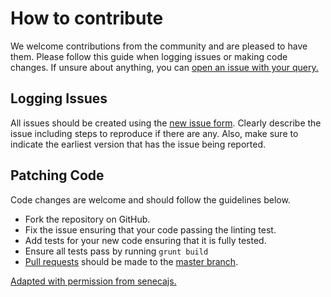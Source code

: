 # How to contribute
We welcome contributions from the community and are pleased to have them.
Please follow this guide when logging issues or making code changes. If unsure
about anything, you can [open an issue with your query.][newIssue]

## Logging Issues
All issues should be created using the [new issue form][newIssue].  Clearly
describe the issue including steps to reproduce if there are any.  Also, make
sure to indicate the earliest version that has the issue being reported.

## Patching Code
Code changes are welcome and should follow the guidelines below.

* Fork the repository on GitHub.
* Fix the issue ensuring that your code passing the linting test.
* Add tests for your new code ensuring that it is fully tested.
* Ensure all tests pass by running `grunt build`
* [Pull requests][pr] should be made to the [master branch][master].

[Adapted with permission from senecajs.](https://github.com/senecajs/seneca/)

[newIssue]: https://github.com/apparatus/kafkaesque/issues/new
[pr]: http://help.github.com/send-pull-requests/
[master]: https://github.com/apparatus/kafkaesque/tree/master

